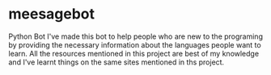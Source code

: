 # meesagebot
Python Bot 
I've made this bot to help people who are new to the programing by providing the necessary information about the languages people want to learn.
All the resources mentioned in this project are best of my knowledge and I've learnt things on the same sites mentioned in ths project.
